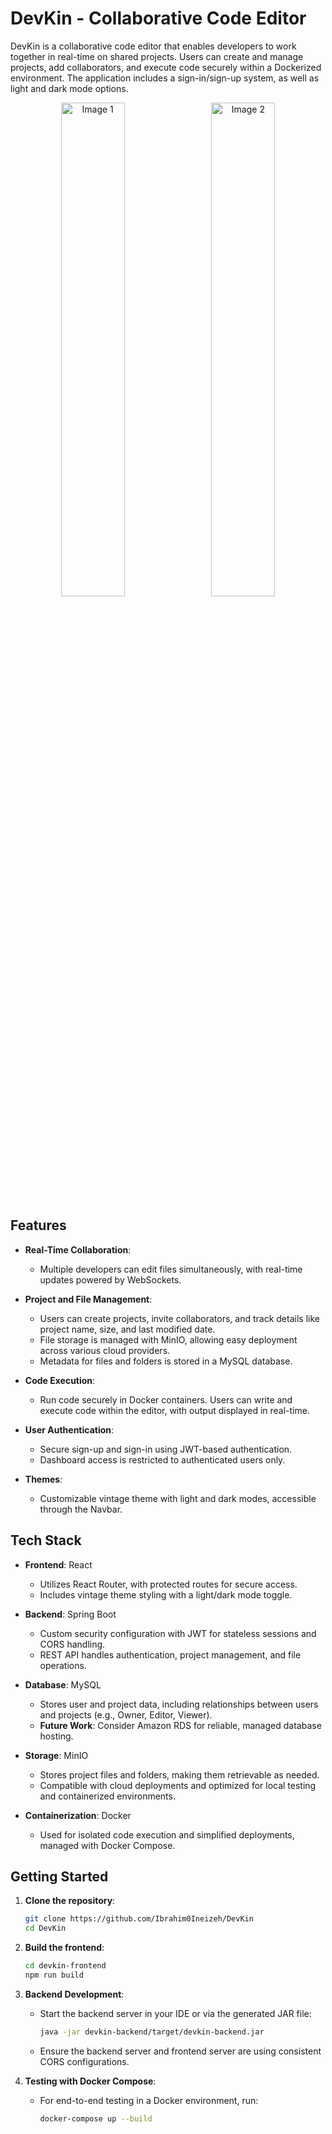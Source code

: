 # DevKin - Collaborative Code Editor

DevKin is a collaborative code editor that enables developers to work together in real-time on shared projects. Users can create and manage projects, add collaborators, and execute code securely within a Dockerized environment. The application includes a sign-in/sign-up system, as well as light and dark mode options.

<p align="center">
  <img src="path/to/image1.png" alt="Image 1" width="45%" style="display: inline-block; margin-right: 10px;">
  <img src="path/to/image2.png" alt="Image 2" width="45%" style="display: inline-block;">
</p>

## Features

- **Real-Time Collaboration**: 
  - Multiple developers can edit files simultaneously, with real-time updates powered by WebSockets.
  
- **Project and File Management**:
  - Users can create projects, invite collaborators, and track details like project name, size, and last modified date.
  - File storage is managed with MinIO, allowing easy deployment across various cloud providers.
  - Metadata for files and folders is stored in a MySQL database.

- **Code Execution**:
  - Run code securely in Docker containers. Users can write and execute code within the editor, with output displayed in real-time.

- **User Authentication**:
  - Secure sign-up and sign-in using JWT-based authentication.
  - Dashboard access is restricted to authenticated users only.

- **Themes**:
  - Customizable vintage theme with light and dark modes, accessible through the Navbar.

## Tech Stack

- **Frontend**: React
  - Utilizes React Router, with protected routes for secure access.
  - Includes vintage theme styling with a light/dark mode toggle.

- **Backend**: Spring Boot
  - Custom security configuration with JWT for stateless sessions and CORS handling.
  - REST API handles authentication, project management, and file operations.

- **Database**: MySQL
  - Stores user and project data, including relationships between users and projects (e.g., Owner, Editor, Viewer).
  - **Future Work**: Consider Amazon RDS for reliable, managed database hosting.

- **Storage**: MinIO
  - Stores project files and folders, making them retrievable as needed.
  - Compatible with cloud deployments and optimized for local testing and containerized environments.

- **Containerization**: Docker
  - Used for isolated code execution and simplified deployments, managed with Docker Compose.

## Getting Started

1. **Clone the repository**:
   ```bash
   git clone https://github.com/Ibrahim0Ineizeh/DevKin
   cd DevKin

2. **Build the frontend**:
   ```bash
   cd devkin-frontend
   npm run build


3. **Backend Development**:
   - Start the backend server in your IDE or via the generated JAR file:
     ```bash
     java -jar devkin-backend/target/devkin-backend.jar
     ```
   - Ensure the backend server and frontend server are using consistent CORS configurations.

4. **Testing with Docker Compose**:
   - For end-to-end testing in a Docker environment, run:
     ```bash
     docker-compose up --build
     ```
